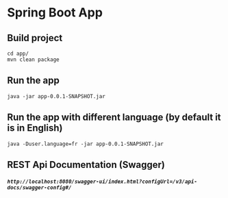 # Spring Boot App
## Build project
```
cd app/
mvn clean package
```
## Run the app
```
java -jar app-0.0.1-SNAPSHOT.jar
```
## Run the app with different language (by default it is in English)
```
java -Duser.language=fr -jar app-0.0.1-SNAPSHOT.jar
```

## REST Api Documentation (Swagger)
##### `http://localhost:8080/swagger-ui/index.html?configUrl=/v3/api-docs/swagger-config#/`